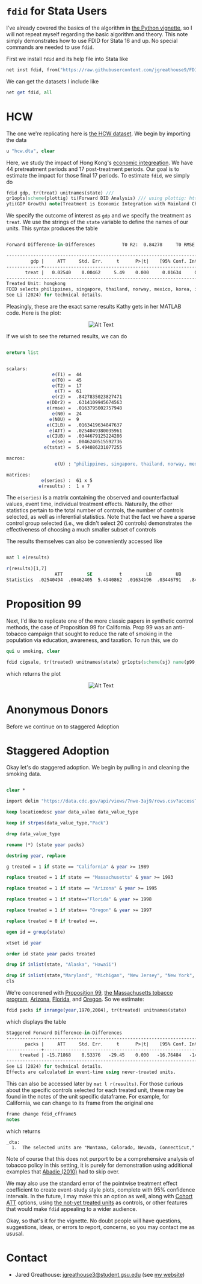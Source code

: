 # ```fdid``` for Stata Users

I've already covered the basics of the algorithm in [the Python vignette](https://github.com/jgreathouse9/FDIDTutorial/blob/main/Vignette.md), so I will not repeat myself regarding the basic algorithm and theory. This note simply demonstrates how to use FDID for Stata 16 and up. No special commands are needed to use ```fdid```.

First we install ```fdid``` and its help file into Stata like

```stata
net inst fdid, from("https://raw.githubusercontent.com/jgreathouse9/FDIDTutorial/main") replace
```
We can get the datasets I include like
```stata
net get fdid, all
```
# HCW

The one we're replicating here is [the HCW dataset](https://doi.org/10.1002/jae.1230). We begin by importing the data

```stata
u "hcw.dta", clear
```

Here, we study the impact of Hong Kong's [economic integreation](https://www.henleyglobal.com/residence-investment/hong-kong/cepa-hong-kong-china). We have 44 pretreatment periods and 17 post-treatment periods. Our goal is to estimate the impact for those final 17 periods. To estimate ```fdid```, we simply do
```stata
fdid gdp, tr(treat) unitnames(state) ///
gr1opts(scheme(plottig) ti(Forward DID Analysis) /// using plottig: https://www.stata.com/meeting/switzerland16/slides/bischof-switzerland16.pdf
yti(GDP Growth) note(Treatment is Economic Integration with Mainland China) legend(order(1 "Hong Kong" 2 "FDID Counterfactual") pos(12)))
```
We specify the outcome of interest as ```gdp``` and we specify the treatment as ```treat```. We use the strings of the ```state``` variable to define the names of our units. This syntax produces the table
```stata

Forward Difference-in-Differences          T0 R2:  0.84278     T0 RMSE:  0.01638

-----------------------------------------------------------------------------
         gdp |     ATT     Std. Err.     t      P>|t|    [95% Conf. Interval]
-------------+---------------------------------------------------------------
       treat |   0.02540    0.00462     5.49    0.000     0.01634     0.03447
-----------------------------------------------------------------------------
Treated Unit: hongkong
FDID selects philippines, singapore, thailand, norway, mexico, korea, indonesia, newzealand, malaysia, as the optimal donors.
See Li (2024) for technical details.
```

Pleasingly, these are the exact same results Kathy gets in her MATLAB code. Here is the plot:
<p align="center">
  <img src="fithongkong.png" alt="Alt Text">
</p>

If we wish to see the returned results, we can do
```stata

ereturn list


scalars:
                 e(T1) =  44
                 e(T0) =  45
                 e(T2) =  17
                  e(T) =  61
                 e(r2) =  .8427835023827471
               e(DDr2) =  .6314109945674563
               e(rmse) =  .0163795002757948
                 e(N0) =  24
                e(N0U) =  9
               e(CILB) =  .0163419634847637
                e(ATT) =  .0254049380035961
               e(CIUB) =  .0344679125224286
                 e(se) =  .0046240515592736
              e(tstat) =  5.494086231077255

macros:
                  e(U) : "philippines, singapore, thailand, norway, mexico, korea, indonesia, newzealand, malaysia,"

matrices:
             e(series) :  61 x 5
            e(results) :  1 x 7

```
The ```e(series)``` is a matrix containing the observed and counterfactual values, event time, individual treatment effects. Naturally, the other statistics pertain to the total number of controls, the number of controls selected, as well as inferential statistics. Note that the fact we have a sparse control group selected (i.e., we didn't select 20 controls) demonstrates the effectiveness of choosing a much smaller subset of controls

The results themselves can also be conveniently accessed like
```stata

mat l e(results)

r(results)[1,7]
                  ATT         SE          t         LB         UB         R2       RMSE
Statistics  .02540494  .00462405  5.4940862  .01634196  .03446791   .8427835     .01638
```

# Proposition 99

Next, I'd like to replicate one of the more classic papers in synthetic control methods, the case of Proposition 99 for California. Prop 99 was an anti-tobacco campaign that sought to reduce the rate of smoking in the population via education, awareness, and taxation. To run this, we do

```stata
qui u smoking, clear

fdid cigsale, tr(treated) unitnames(state) gr1opts(scheme(sj) name(p99, replace))
```
which returns the plot

<p align="center">
  <img src="fitCali.png" alt="Alt Text">
</p>

# Anonymous Donors

Before we continue on to staggered Adoption

# Staggered Adoption

Okay let's do staggered adoption. We begin by pulling in and cleaning the smoking data.
```stata

clear *

import delim "https://data.cdc.gov/api/views/7nwe-3aj9/rows.csv?accessType=DOWNLOAD&api_foundry=true"

keep locationdesc year data_value data_value_type

keep if strpos(data_value_type,"Pack")

drop data_value_type

rename (*) (state year packs)

destring year, replace

g treated = 1 if state == "California" & year >= 1989

replace treated = 1 if state == "Massachusetts" & year >= 1993

replace treated = 1 if state == "Arizona" & year >= 1995

replace treated = 1 if state=="Florida" & year >= 1998

replace treated = 1 if state== "Oregon" & year >= 1997

replace treated = 0 if treated ==.

egen id = group(state)

xtset id year

order id state year packs treated

drop if inlist(state, "Alaska", "Hawaii")

drop if inlist(state,"Maryland", "Michigan", "New Jersey", "New York", "Washington")
cls


```
We're concerened with [Proposition 99](https://ballotpedia.org/California_Proposition_99,_Tobacco_Tax_Increase_Initiative_(1988)), [the Massachusetts tobacco program](https://ballotpedia.org/Massachusetts_Question_1,_Excise_Tax_on_Cigarettes_and_Smokeless_Tobacco_Initiative_(1992)), [Arizona](https://ballotpedia.org/Arizona_Proposition_200,_Tobacco_Tax_and_Healthcare_Initiative_(1994)), [Florida](http://www.cnn.com/US/9805/08/tobacco.implementation/(https://www.swatflorida.com/get-to-know-us/)), and [Oregon](https://ballotpedia.org/Oregon_Measure_44,_Cigarette_and_Tobacco_Tax_Increase_Initiative_(1996)). So we estimate:

```stata
fdid packs if inrange(year,1970,2004), tr(treated) unitnames(state)
```
which displays the table
```stata
Staggered Forward Difference-in-Differences
-----------------------------------------------------------------------------
       packs |     ATT     Std. Err.     t      P>|t|    [95% Conf. Interval]
-------------+---------------------------------------------------------------
     treated | -15.71868    0.53376   -29.45    0.000   -16.76484   -14.67253
-----------------------------------------------------------------------------
See Li (2024) for technical details.
Effects are calculated in event-time using never-treated units.
```
This can also be accessed later by ```mat l r(results)```. For those curious about the specific controls selected for each treated unit, these may be found in the notes of the unit specific dataframe. For example, for California, we can change to its frame from the original one

```stata
frame change fdid_cfframe5
notes
```
which returns
```
_dta:
  1.  The selected units are "Montana, Colorado, Nevada, Connecticut,"
```

Note of course that this does not purport to be a comprehensive analysis of tobacco policy in this setting, it is purely for demonstration using additional examples that [Abadie (2010)](https://doi.org/10.1198/jasa.2009.ap08746) had to skip over.

We may also use the standard error of the pointwise treatment effect coefficient to create event-study style plots, complete with 95% confidence intervals. In the future, I may make this an option as well, along with [Cohort ATT](https://cran.r-project.org/web/packages/did/vignettes/TWFE.html) options, using [the not-yet treated units](https://bcallaway11.github.io/did/articles/multi-period-did.html) as controls, or other features that would make ```fdid``` appealing to a wider audience.


Okay, so that's it for the vignette. No doubt people will have questions, suggestions, ideas, or errors to report, concerns, so you may contact me as ususal.

# Contact
- Jared Greathouse: <jgreathouse3@student.gsu.edu> (see [my website](https://jgreathouse9.github.io/))

